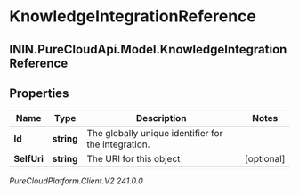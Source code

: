 # KnowledgeIntegrationReference

## ININ.PureCloudApi.Model.KnowledgeIntegrationReference

## Properties

|Name | Type | Description | Notes|
|------------ | ------------- | ------------- | -------------|
| **Id** | **string** | The globally unique identifier for the integration. | |
| **SelfUri** | **string** | The URI for this object | [optional] |



_PureCloudPlatform.Client.V2 241.0.0_
